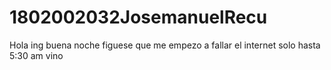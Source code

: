 # 1802002032JosemanuelRecu
Hola ing buena noche figuese que me empezo a fallar el internet solo hasta 5:30 am vino
